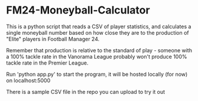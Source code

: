 # FM24-Moneyball-Calculator

This is a python script that reads a CSV of player statistics, and calculates a single moneyball number based on how close they are to the production of "Elite" players in Football Manager 24.

Remember that production is relative to the standard of play - someone with a 100% tackle rate in the Vanorama League probably won't produce 100% tackle rate in the Premier League.

Run 'python app.py' to start the program, it will be hosted locally (for now) on localhost:5000

There is a sample CSV file in the repo you can upload to try it out
